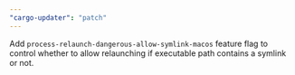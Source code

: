 ```yaml
---
"cargo-updater": "patch"
---
```


Add `process-relaunch-dangerous-allow-symlink-macos` feature flag to control whether to allow relaunching if executable path contains a symlink or not.
